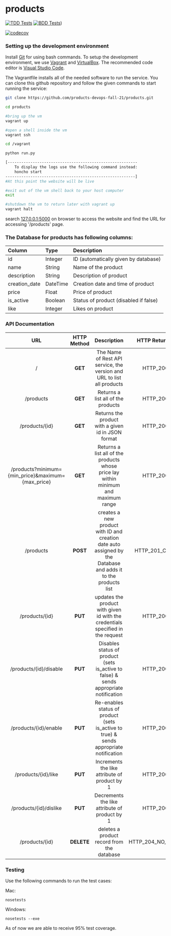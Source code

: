 # products

[![TDD Tests](https://github.com/products-devops-fall-21/products/actions/workflows/tdd-tests.yml/badge.svg)](https://github.com/products-devops-fall-21/products/actions/workflows/tdd-tests.yml)
[![BDD Tests](https://github.com/products-devops-fall-21/products/actions/workflows/bdd-tests.yml/badge.svg)](https://github.com/products-devops-fall-21/products/actions/workflows/bdd-tests.yml))

<!-- [![Build Status](https://app.travis-ci.com/products-devops-fall-21/products.svg?branch=main)](https://app.travis-ci.com/products-devops-fall-21/products) -->
[![codecov](https://codecov.io/gh/products-devops-fall-21/products/branch/main/graph/badge.svg?token=B6SCHVQSB5)](https://codecov.io/gh/products-devops-fall-21/products)

### Setting up the development environment
Install [Git](http://git-scm.com/downloads) for using bash commands.
To setup the development environment, we use [Vagrant](https://www.vagrantup.com/downloads) and [VirtualBox](https://www.virtualbox.org/wiki/Downloads). The recommended code editor is [Visual Studio Code](https://code.visualstudio.com/).

The Vagrantfile installs all of the needed software to run the service. You can clone this github repository and follow the given commands to start running the service:
 
```bash
git clone https://github.com/products-devops-fall-21/products.git  

cd products     

#bring up the vm
vagrant up 

#open a shell inside the vm
vagrant ssh 

cd /vagrant

python run.py

[---------------------------------------------------------
    To display the logs use the following command instead:
    honcho start
---------------------------------------------------------]
#At this point the website will be live

#exit out of the vm shell back to your host computer
exit 

#shutdown the vm to return later with vagrant up
vagrant halt 
```



search [127.0.0.1:5000](http://127.0.0.1:5000/) on browser to access the website and find the URL for accessing '/products' page.

### The Database for products has following columns:
| Column | Type | Description
| :--- | :--- | :--- |
| id | Integer | ID (automatically given by database) 
| name | String | Name of the product
| description | String | Description of product
| creation_date | DateTime | Creation date and time of product
| price | Float | Price of product
| is_active | Boolean | Status of product (disabled if false)
| like  | Integer | Likes on product

### API Documentation

 |                 URL                 | HTTP Method |                         Description                          | HTTP Return Code |
| :---------------------------------: | :---------: | :----------------------------------------------------------: | :---------------:|
|              /           |   **GET**   |              The Name of Rest API service, the version and URL to list all products             |  HTTP_200_OK |
|              /products              |   **GET**   |              Returns a list all of the products              | HTTP_200_OK |
|           /products/{id}            |   **GET**   |             Returns the product with a given id in JSON format             | HTTP_200_OK |
|              /products?minimum={min_price}&maximum={max_price}              |   **GET**   |              Returns a list all of the products whose price lay within minimum and maximum range             | HTTP_200_OK |
|              /products              |  **POST**   | creates a new product with ID and creation date auto assigned by the Database and adds it to the products list | HTTP_201_CREATED |
|           /products/{id}            |   **PUT**   | updates the product with given id with the credentials specified in the request |  HTTP_200_OK |
|              /products/{id}/disable              |   **PUT**   |              Disables status of product (sets is_active to false) & sends appropriate notification              | HTTP_200_OK |
|              /products/{id}/enable              |   **PUT**   |              Re-enables status of product (sets is_active to true) & sends appropriate notification              | HTTP_200_OK |
|              /products/{id}/like              |   **PUT**   |             Increments the like attribute of product by 1              | HTTP_200_OK |
|              /products/{id}/dislike              |   **PUT**   |             Decrements the like attribute of product by 1              | HTTP_200_OK |
|           /products/{id}            | **DELETE**  |           deletes a product record from the database           | HTTP_204_NO_CONTENT |

### Testing
Use the following commands to run the test cases:

Mac: 
```
nosetests
```
Windows: 
```
nosetests --exe
```

As of now we are able to receive 95% test coverage.
